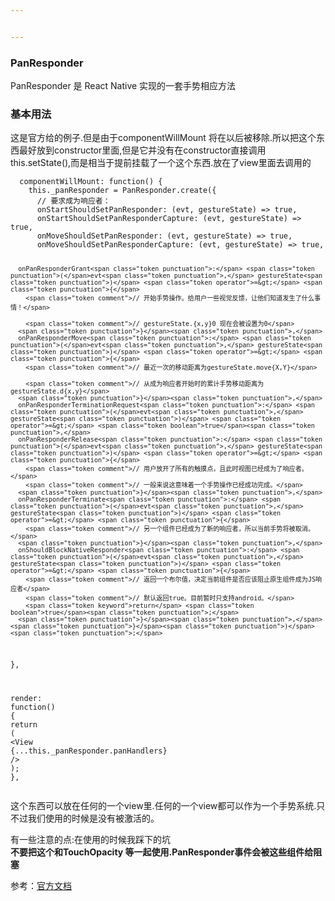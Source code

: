 ```yaml
---


---
```


<h3 id="panresponder">PanResponder</h3>
<p>PanResponder 是 React Native 实现的一套手势相应方法</p>
<h3 id="基本用法">基本用法</h3>
<p>这是官方给的例子.但是由于componentWillMount 将在以后被移除.所以把这个东西最好放到constructor里面,但是它并没有在constructor直接调用this.setState(),而是相当于提前挂载了一个这个东西.放在了view里面去调用的</p>
<pre class=" language-jsx"><code class="prism  language-jsx">  componentWillMount<span class="token punctuation">:</span> <span class="token keyword">function</span><span class="token punctuation">(</span><span class="token punctuation">)</span> <span class="token punctuation">{</span>
    <span class="token keyword">this</span><span class="token punctuation">.</span>_panResponder <span class="token operator">=</span> PanResponder<span class="token punctuation">.</span><span class="token function">create</span><span class="token punctuation">(</span><span class="token punctuation">{</span>
      <span class="token comment">// 要求成为响应者：</span>
      onStartShouldSetPanResponder<span class="token punctuation">:</span> <span class="token punctuation">(</span>evt<span class="token punctuation">,</span> gestureState<span class="token punctuation">)</span> <span class="token operator">=&gt;</span> <span class="token boolean">true</span><span class="token punctuation">,</span>
      onStartShouldSetPanResponderCapture<span class="token punctuation">:</span> <span class="token punctuation">(</span>evt<span class="token punctuation">,</span> gestureState<span class="token punctuation">)</span> <span class="token operator">=&gt;</span> <span class="token boolean">true</span><span class="token punctuation">,</span>
      onMoveShouldSetPanResponder<span class="token punctuation">:</span> <span class="token punctuation">(</span>evt<span class="token punctuation">,</span> gestureState<span class="token punctuation">)</span> <span class="token operator">=&gt;</span> <span class="token boolean">true</span><span class="token punctuation">,</span>
      onMoveShouldSetPanResponderCapture<span class="token punctuation">:</span> <span class="token punctuation">(</span>evt<span class="token punctuation">,</span> gestureState<span class="token punctuation">)</span> <span class="token operator">=&gt;</span> <span class="token boolean">true</span><span class="token punctuation">,</span>

      onPanResponderGrant<span class="token punctuation">:</span> <span class="token punctuation">(</span>evt<span class="token punctuation">,</span> gestureState<span class="token punctuation">)</span> <span class="token operator">=&gt;</span> <span class="token punctuation">{</span>
        <span class="token comment">// 开始手势操作。给用户一些视觉反馈，让他们知道发生了什么事情！</span>

        <span class="token comment">// gestureState.{x,y}0 现在会被设置为0</span>
      <span class="token punctuation">}</span><span class="token punctuation">,</span>
      onPanResponderMove<span class="token punctuation">:</span> <span class="token punctuation">(</span>evt<span class="token punctuation">,</span> gestureState<span class="token punctuation">)</span> <span class="token operator">=&gt;</span> <span class="token punctuation">{</span>
        <span class="token comment">// 最近一次的移动距离为gestureState.move{X,Y}</span>

        <span class="token comment">// 从成为响应者开始时的累计手势移动距离为gestureState.d{x,y}</span>
      <span class="token punctuation">}</span><span class="token punctuation">,</span>
      onPanResponderTerminationRequest<span class="token punctuation">:</span> <span class="token punctuation">(</span>evt<span class="token punctuation">,</span> gestureState<span class="token punctuation">)</span> <span class="token operator">=&gt;</span> <span class="token boolean">true</span><span class="token punctuation">,</span>
      onPanResponderRelease<span class="token punctuation">:</span> <span class="token punctuation">(</span>evt<span class="token punctuation">,</span> gestureState<span class="token punctuation">)</span> <span class="token operator">=&gt;</span> <span class="token punctuation">{</span>
        <span class="token comment">// 用户放开了所有的触摸点，且此时视图已经成为了响应者。</span>
        <span class="token comment">// 一般来说这意味着一个手势操作已经成功完成。</span>
      <span class="token punctuation">}</span><span class="token punctuation">,</span>
      onPanResponderTerminate<span class="token punctuation">:</span> <span class="token punctuation">(</span>evt<span class="token punctuation">,</span> gestureState<span class="token punctuation">)</span> <span class="token operator">=&gt;</span> <span class="token punctuation">{</span>
        <span class="token comment">// 另一个组件已经成为了新的响应者，所以当前手势将被取消。</span>
      <span class="token punctuation">}</span><span class="token punctuation">,</span>
      onShouldBlockNativeResponder<span class="token punctuation">:</span> <span class="token punctuation">(</span>evt<span class="token punctuation">,</span> gestureState<span class="token punctuation">)</span> <span class="token operator">=&gt;</span> <span class="token punctuation">{</span>
        <span class="token comment">// 返回一个布尔值，决定当前组件是否应该阻止原生组件成为JS响应者</span>
        <span class="token comment">// 默认返回true。目前暂时只支持android。</span>
        <span class="token keyword">return</span> <span class="token boolean">true</span><span class="token punctuation">;</span>
      <span class="token punctuation">}</span><span class="token punctuation">,</span>
    <span class="token punctuation">}</span><span class="token punctuation">)</span><span class="token punctuation">;</span>
  <span class="token punctuation">}</span><span class="token punctuation">,</span>

  render<span class="token punctuation">:</span> <span class="token keyword">function</span><span class="token punctuation">(</span><span class="token punctuation">)</span> <span class="token punctuation">{</span>
    <span class="token keyword">return</span> <span class="token punctuation">(</span>
      <span class="token tag"><span class="token tag"><span class="token punctuation">&lt;</span>View</span> <span class="token spread"><span class="token punctuation">{</span><span class="token punctuation">...</span><span class="token attr-value">this</span><span class="token punctuation">.</span><span class="token attr-value">_panResponder</span><span class="token punctuation">.</span><span class="token attr-value">panHandlers</span><span class="token punctuation">}</span></span> <span class="token punctuation">/&gt;</span></span>
    <span class="token punctuation">)</span><span class="token punctuation">;</span>
  <span class="token punctuation">}</span><span class="token punctuation">,</span>
</code></pre>
<p>这个东西可以放在任何的一个view里.任何的一个view都可以作为一个手势系统.只不过我们使用的时候是没有被激活的。</p>
<p>有一些注意的点:在使用的时候我踩下的坑<br>
<strong>不要把这个和TouchOpacity 等一起使用.PanResponder事件会被这些组件给阻塞</strong></p>
<p>参考：<a href="https://reactnative.cn/docs/0.41/panresponder/">官方文档</a></p>

